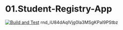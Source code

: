# 01.Student-Registry-App
[![Build and Test](https://github.com/BogomilSpirov/01.Student-Registry-App/actions/workflows/pipeline.js.yml/badge.svg)](https://github.com/BogomilSpirov/01.Student-Registry-App/actions/workflows/pipeline.js.yml)
rnd_iU84dAqlVjg0la3MSgKPaI9PStbz
